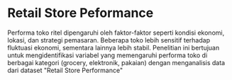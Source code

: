# Retail Store Peformance
Performa toko ritel dipengaruhi oleh faktor-faktor seperti kondisi ekonomi, lokasi, dan strategi pemasaran. Beberapa toko lebih sensitif terhadap fluktuasi ekonomi, sementara lainnya lebih stabil. Penelitian ini bertujuan untuk mengidentifikasi variabel yang memengaruhi performa toko di berbagai kategori (grocery, elektronik, pakaian) dengan menganalisis data dari dataset "Retail Store Performance" 
